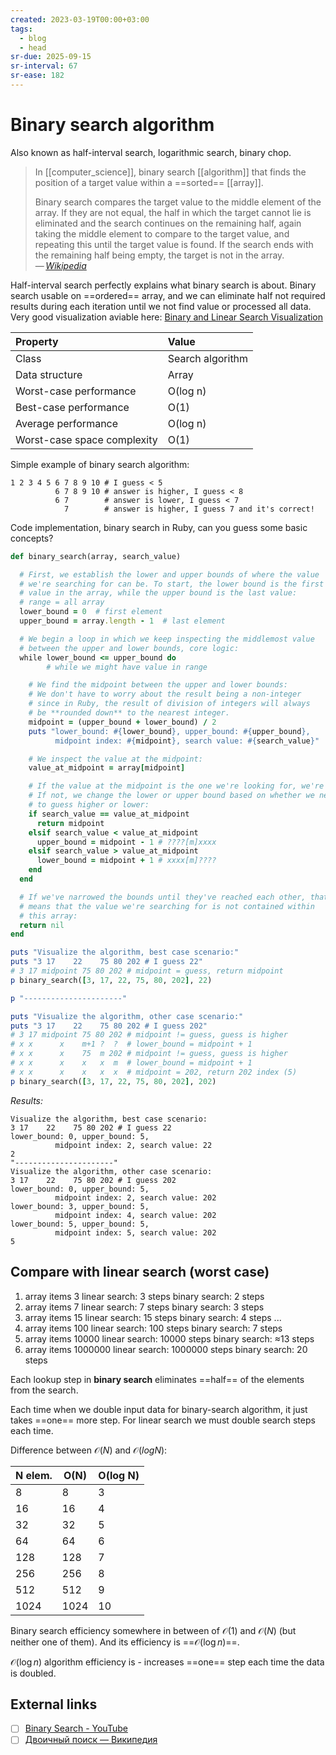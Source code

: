 ```yaml
---
created: 2023-03-19T00:00+03:00
tags:
  - blog
  - head
sr-due: 2025-09-15
sr-interval: 67
sr-ease: 182
---
```


# Binary search algorithm

Also known as half-interval search, logarithmic search, binary chop.

> In [[computer_science]], binary search [[algorithm]] that finds the position of a target value within a ==sorted== [[array]].
>
> Binary search compares the target value to the middle element of the array. If they are not equal, the half in which the target cannot lie is eliminated and the search continues on the remaining half, again taking the middle element to compare to the target value, and repeating this until the target value is found. If the search ends with the remaining half being empty, the target is not in the array.\
> — <cite>[Wikipedia](https://en.wikipedia.org/wiki/Binary_search_algorithm)</cite>

Half-interval search perfectly explains what binary search is about. Binary search usable on ==ordered== array, and we can eliminate half not required results during each iteration until we not find value or processed all data. Very good visualization aviable here: [Binary and Linear Search Visualization](https://www.cs.usfca.edu/~galles/visualization/Search.html)

| Property                    | Value            |
| :-------------------------- | :--------------- |
| Class                       | Search algorithm |
| Data structure              | Array            |
| Worst-case performance      | O(log n)         |
| Best-case performance       | O(1)             |
| Average performance         | O(log n)         |
| Worst-case space complexity | O(1)             |

Simple example of binary search algorithm:

```
1 2 3 4 5 6 7 8 9 10 # I guess < 5
          6 7 8 9 10 # answer is higher, I guess < 8
          6 7        # answer is lower, I guess < 7
            7        # answer is higher, I guess 7 and it's correct!
```

<!-- NEXT: in python? -->

Code implementation, binary search in Ruby, can you guess some basic concepts?
<br class="f">
```ruby
def binary_search(array, search_value)

  # First, we establish the lower and upper bounds of where the value
  # we're searching for can be. To start, the lower bound is the first
  # value in the array, while the upper bound is the last value:
  # range = all array
  lower_bound = 0  # first element
  upper_bound = array.length - 1  # last element

  # We begin a loop in which we keep inspecting the middlemost value
  # between the upper and lower bounds, core logic:
  while lower_bound <= upper_bound do
        # while we might have value in range

    # We find the midpoint between the upper and lower bounds:
    # We don't have to worry about the result being a non-integer
    # since in Ruby, the result of division of integers will always
    # be **rounded down** to the nearest integer.
    midpoint = (upper_bound + lower_bound) / 2
    puts "lower_bound: #{lower_bound}, upper_bound: #{upper_bound},
          midpoint index: #{midpoint}, search value: #{search_value}"

    # We inspect the value at the midpoint:
    value_at_midpoint = array[midpoint]

    # If the value at the midpoint is the one we're looking for, we're done.
    # If not, we change the lower or upper bound based on whether we need
    # to guess higher or lower:
    if search_value == value_at_midpoint
      return midpoint
    elsif search_value < value_at_midpoint
      upper_bound = midpoint - 1 # ????[m]xxxx
    elsif search_value > value_at_midpoint
      lower_bound = midpoint + 1 # xxxx[m]????
    end
  end

  # If we've narrowed the bounds until they've reached each other, that
  # means that the value we're searching for is not contained within
  # this array:
  return nil
end

puts "Visualize the algorithm, best case scenario:"
puts "3 17    22    75 80 202 # I guess 22"
# 3 17 midpoint 75 80 202 # midpoint = guess, return midpoint
p binary_search([3, 17, 22, 75, 80, 202], 22)

p "----------------------"

puts "Visualize the algorithm, other case scenario:"
puts "3 17    22    75 80 202 # I guess 202"
# 3 17 midpoint 75 80 202 # midpoint != guess, guess is higher
# x x      x    m+1 ?  ?  # lower_bound = midpoint + 1
# x x      x    75  m 202 # midpoint != guess, guess is higher
# x x      x    x   x  m  # lower_bound = midpoint + 1
# x x      x    x   x  x  # midpoint = 202, return 202 index (5)
p binary_search([3, 17, 22, 75, 80, 202], 202)
```
_Results:_
```
Visualize the algorithm, best case scenario:
3 17    22    75 80 202 # I guess 22
lower_bound: 0, upper_bound: 5,
          midpoint index: 2, search value: 22
2
"----------------------"
Visualize the algorithm, other case scenario:
3 17    22    75 80 202 # I guess 202
lower_bound: 0, upper_bound: 5,
          midpoint index: 2, search value: 202
lower_bound: 3, upper_bound: 5,
          midpoint index: 4, search value: 202
lower_bound: 5, upper_bound: 5,
          midpoint index: 5, search value: 202
5
```

## Compare with linear search (worst case)

1. array items 3 linear search: 3 steps binary search: 2 steps
2. array items 7 linear search: 7 steps binary search: 3 steps
3. array items 15 linear search: 15 steps binary search: 4 steps ...
4. array items 100 linear search: 100 steps binary search: 7 steps
5. array items 10000 linear search: 10000 steps binary search: ≈13 steps
6. array items 1000000 linear search: 1000000 steps binary search: 20 steps

Each lookup step in **binary search** eliminates ==half== of the elements from the search. <!--SR:!2025-09-14,44,259-->

Each time when we double input data for binary-search algorithm, it just takes ==one== more step. For linear search we must double search steps each time. <!--SR:!2024-09-17,8,221-->

Difference between $\mathcal{O}(N)$ and $\mathcal{O}(log N)$:

| N elem. | O(N) | O(log N) |
| ------- | ---- | -------- |
| 8       | 8    | 3        |
| 16      | 16   | 4        |
| 32      | 32   | 5        |
| 64      | 64   | 6        |
| 128     | 128  | 7        |
| 256     | 256  | 8        |
| 512     | 512  | 9        |
| 1024    | 1024 | 10       |

Binary search efficiency somewhere in between of $\mathcal{O}(1)$ and $\mathcal{O}(N)$ (but neither one of them). And its efficiency is ==$\mathcal{O}(\log{n})$==. <!--SR:!2024-09-16,7,204-->

$\mathcal{O}(\log{n})$ algorithm efficiency is - increases ==one== step each time the data is doubled. <!--SR:!2024-09-06,4,221-->

## External links

- [ ] [Binary Search - YouTube](https://www.youtube.com/watch?v=D5SrAga1pno)
- [ ] [Двоичный поиск — Википедия](https://ru.wikipedia.org/wiki/%D0%94%D0%B2%D0%BE%D0%B8%D1%87%D0%BD%D1%8B%D0%B9_%D0%BF%D0%BE%D0%B8%D1%81%D0%BA)
